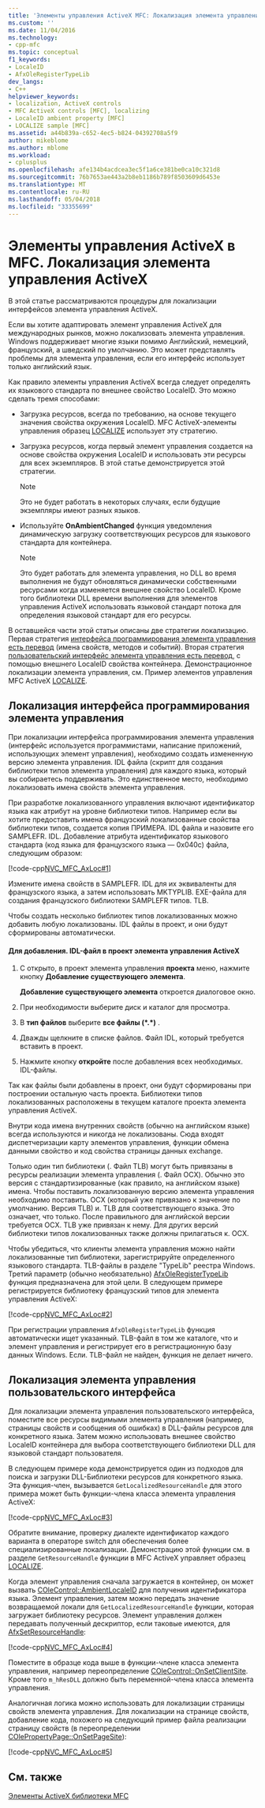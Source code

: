 ```yaml
---
title: 'Элементы управления ActiveX MFC: Локализация элемента управления ActiveX | Документы Microsoft'
ms.custom: ''
ms.date: 11/04/2016
ms.technology:
- cpp-mfc
ms.topic: conceptual
f1_keywords:
- LocaleID
- AfxOleRegisterTypeLib
dev_langs:
- C++
helpviewer_keywords:
- localization, ActiveX controls
- MFC ActiveX controls [MFC], localizing
- LocaleID ambient property [MFC]
- LOCALIZE sample [MFC]
ms.assetid: a44b839a-c652-4ec5-b824-04392708a5f9
author: mikeblome
ms.author: mblome
ms.workload:
- cplusplus
ms.openlocfilehash: afe134b4acdcea3ec5f1a6ce381be0ca10c321d8
ms.sourcegitcommit: 76b7653ae443a2b8eb1186b789f8503609d6453e
ms.translationtype: MT
ms.contentlocale: ru-RU
ms.lasthandoff: 05/04/2018
ms.locfileid: "33355699"
---
```

# <a name="mfc-activex-controls-localizing-an-activex-control"></a>Элементы управления ActiveX в MFC. Локализация элемента управления ActiveX
В этой статье рассматриваются процедуры для локализации интерфейсов элемента управления ActiveX.  
  
 Если вы хотите адаптировать элемент управления ActiveX для международных рынков, можно локализовать элемента управления. Windows поддерживает многие языки помимо Английский, немецкий, французский, а шведский по умолчанию. Это может представлять проблемы для элемента управления, если его интерфейс использует только английский язык.  
  
 Как правило элементы управления ActiveX всегда следует определять их языкового стандарта по внешнее свойство LocaleID. Это можно сделать тремя способами:  
  
-   Загрузка ресурсов, всегда по требованию, на основе текущего значения свойства окружения LocaleID. MFC ActiveX-элементы управления образец [LOCALIZE](../visual-cpp-samples.md) использует эту стратегию.  
  
-   Загрузка ресурсов, когда первый элемент управления создается на основе свойства окружения LocaleID и использовать эти ресурсы для всех экземпляров. В этой статье демонстрируется этой стратегии.  
  
    > [!NOTE]
    >  Это не будет работать в некоторых случаях, если будущие экземпляры имеют разных языков.  
  
-   Используйте **OnAmbientChanged** функция уведомления динамическую загрузку соответствующих ресурсов для языкового стандарта для контейнера.  
  
    > [!NOTE]
    >  Это будет работать для элемента управления, но DLL во время выполнения не будут обновляться динамически собственными ресурсами когда изменяется внешнее свойство LocaleID. Кроме того библиотеки DLL времени выполнения для элементов управления ActiveX использовать языковой стандарт потока для определения языковой стандарт для его ресурсы.  
  
 В оставшейся части этой статьи описаны две стратегии локализацию. Первая стратегия [интерфейса программирования элемента управления есть перевод](#_core_localizing_your_control.92.s_programmability_interface) (имена свойств, методов и событий). Вторая стратегия [пользовательский интерфейс элемента управления есть перевод](#_core_localizing_the_control.92.s_user_interface), с помощью внешнего LocaleID свойства контейнера. Демонстрационное локализации элемента управления, см. Пример элементов управления MFC ActiveX [LOCALIZE](../visual-cpp-samples.md).  
  
##  <a name="_core_localizing_your_control.92.s_programmability_interface"></a> Локализация интерфейса программирования элемента управления  
 При локализации интерфейса программирования элемента управления (интерфейс используется программистами, написание приложений, использующих элемент управления), необходимо создать измененную версию элемента управления. IDL файла (скрипт для создания библиотеки типов элемента управления) для каждого языка, который вы собираетесь поддерживать. Это единственное место, необходимо локализовать имена свойств элемента управления.  
  
 При разработке локализованного управления включают идентификатор языка как атрибут на уровне библиотеки типов. Например если вы хотите предоставить имена французский локализованные свойства библиотеки типов, создается копия ПРИМЕРА. IDL файла и назовите его SAMPLEFR. IDL. Добавление атрибута идентификатор языкового стандарта (код языка для французского языка — 0x040c) файла, следующим образом:  
  
 [!code-cpp[NVC_MFC_AxLoc#1](../mfc/codesnippet/cpp/mfc-activex-controls-localizing-an-activex-control_1.idl)]  
  
 Измените имена свойств в SAMPLEFR. IDL для их эквиваленты для французского языка, а затем использовать MKTYPLIB. EXE-файла для создания французского библиотеки SAMPLEFR типов. TLB.  
  
 Чтобы создать несколько библиотек типов локализованных можно добавить любую локализованы. IDL файлы в проект, и они будут сформированы автоматически.  
  
#### <a name="to-add-an-idl-file-to-your-activex-control-project"></a>Для добавления. IDL-файл в проект элемента управления ActiveX  
  
1.  С открыто, в проект элемента управления **проекта** меню, нажмите кнопку **Добавление существующего элемента**.  
  
     **Добавление существующего элемента** откроется диалоговое окно.  
  
2.  При необходимости выберите диск и каталог для просмотра.  
  
3.  В **тип файлов** выберите **все файлы (\*.\*)** .  
  
4.  Дважды щелкните в списке файлов. Файл IDL, который требуется вставить в проект.  
  
5.  Нажмите кнопку **откройте** после добавления всех необходимых. IDL-файлы.  
  
 Так как файлы были добавлены в проект, они будут сформированы при построении остальную часть проекта. Библиотеки типов локализованных расположены в текущем каталоге проекта элемента управления ActiveX.  
  
 Внутри кода имена внутренних свойств (обычно на английском языке) всегда используются и никогда не локализованы. Сюда входят диспетчеризации карту элементов управления, функции обмена данными свойство и код свойства страницы данных exchange.  
  
 Только один тип библиотеки (. Файл TLB) могут быть привязаны в ресурсы реализации элемента управления (. Файл OCX). Обычно это версия с стандартизированные (как правило, на английском языке) имена. Чтобы поставить локализованную версию элемента управления необходимо поставить. OCX (который уже привязано к значение по умолчанию. Версия TLB) и. TLB для соответствующего языка. Это означает, что только. После правильного для английской версии требуется OCX. TLB уже привязан к нему. Для других версий библиотеки типов локализованных также должны прилагаться к. OCX.  
  
 Чтобы убедиться, что клиенты элемента управления можно найти локализованные тип библиотеки, зарегистрируйте определенного языкового стандарта. TLB-файлы в разделе "TypeLib" реестра Windows. Третий параметр (обычно необязательно) [AfxOleRegisterTypeLib](../mfc/reference/registering-ole-controls.md#afxoleregistertypelib) функция предназначена для этой цели. В следующем примере регистрируется библиотеку французский типов для элемента управления ActiveX:  
  
 [!code-cpp[NVC_MFC_AxLoc#2](../mfc/codesnippet/cpp/mfc-activex-controls-localizing-an-activex-control_2.cpp)]  
  
 При регистрации управления `AfxOleRegisterTypeLib` функция автоматически ищет указанный. TLB-файл в том же каталоге, что и элемент управления и регистрирует его в регистрационную базу данных Windows. Если. TLB-файл не найден, функция не делает ничего.  
  
##  <a name="_core_localizing_the_control.92.s_user_interface"></a> Локализация элемента управления пользовательского интерфейса  
 Для локализации элемента управления пользовательского интерфейса, поместите все ресурсы видимыми элемента управления (например, страницы свойств и сообщения об ошибках) в DLL-файлы ресурсов для конкретного языка. Затем можно использовать внешнее свойство LocaleID контейнера для выбора соответствующего библиотеки DLL для языковой стандарт пользователя.  
  
 В следующем примере кода демонстрируется один из подходов для поиска и загрузки DLL-Библиотеки ресурсов для конкретного языка. Эта функция-член, вызывается `GetLocalizedResourceHandle` для этого примера может быть функции-члена класса элемента управления ActiveX:  
  
 [!code-cpp[NVC_MFC_AxLoc#3](../mfc/codesnippet/cpp/mfc-activex-controls-localizing-an-activex-control_3.cpp)]  
  
 Обратите внимание, проверку диалекте идентификатор каждого варианта в операторе switch для обеспечения более специализированные локализации. Демонстрацию этой функции см. в разделе `GetResourceHandle` функции в MFC ActiveX управляет образец [LOCALIZE](../visual-cpp-samples.md).  
  
 Когда элемент управления сначала загружается в контейнер, он может вызвать [COleControl::AmbientLocaleID](../mfc/reference/colecontrol-class.md#ambientlocaleid) для получения идентификатора языка. Элемент управления, затем можно передать значение возвращаемой локали для `GetLocalizedResourceHandle` функции, которая загружает библиотеку ресурсов. Элемент управления должен передавать полученный дескриптор, если таковые имеются, для [AfxSetResourceHandle](../mfc/reference/application-information-and-management.md#afxsetresourcehandle):  
  
 [!code-cpp[NVC_MFC_AxLoc#4](../mfc/codesnippet/cpp/mfc-activex-controls-localizing-an-activex-control_4.cpp)]  
  
 Поместите в образце кода выше в функции-члене класса элемента управления, например переопределение [COleControl::OnSetClientSite](../mfc/reference/colecontrol-class.md#onsetclientsite). Кроме того `m_hResDLL` должно быть переменной-члена класса элемента управления.  
  
 Аналогичная логика можно использовать для локализации страницы свойств элемента управления. Для локализации на странице свойств, добавление кода, похожего на следующий пример файла реализации страницу свойств (в переопределении [COlePropertyPage::OnSetPageSite](../mfc/reference/colepropertypage-class.md#onsetpagesite)):  
  
 [!code-cpp[NVC_MFC_AxLoc#5](../mfc/codesnippet/cpp/mfc-activex-controls-localizing-an-activex-control_5.cpp)]  
  
## <a name="see-also"></a>См. также  
 [Элементы ActiveX библиотеки MFC](../mfc/mfc-activex-controls.md)

